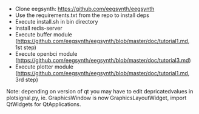 - Clone eegsynth: https://github.com/eegsynth/eegsynth
- Use the requirements.txt from the repo to install deps
- Execute install.sh in bin directory
- Install redis-server
- Execute buffer module (https://github.com/eegsynth/eegsynth/blob/master/doc/tutorial1.md, 1st step)
- Execute openbci module (https://github.com/eegsynth/eegsynth/blob/master/doc/tutorial3.md)
- Execute plotter module (https://github.com/eegsynth/eegsynth/blob/master/doc/tutorial1.md, 3rd step)

 
Note: depending on version of qt you may have to edit depricatedvalues in plotsignal.py, ie. GraphicsWindow is now GraphicsLayoutWidget,  import QtWidgets for QtApplications.
